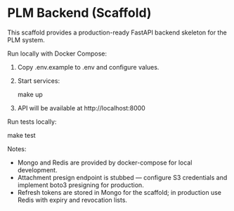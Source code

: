 # PLM Backend (Scaffold)

This scaffold provides a production-ready FastAPI backend skeleton for the PLM system.

Run locally with Docker Compose:

1. Copy .env.example to .env and configure values.
2. Start services:

   make up

3. API will be available at http://localhost:8000

Run tests locally:

  make test

Notes:
- Mongo and Redis are provided by docker-compose for local development.
- Attachment presign endpoint is stubbed — configure S3 credentials and implement boto3 presigning for production.
- Refresh tokens are stored in Mongo for the scaffold; in production use Redis with expiry and revocation lists.